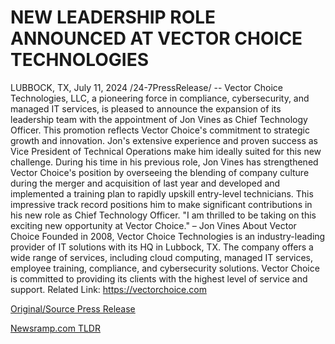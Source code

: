 # NEW LEADERSHIP ROLE ANNOUNCED AT VECTOR CHOICE TECHNOLOGIES

LUBBOCK, TX, July 11, 2024 /24-7PressRelease/ -- Vector Choice Technologies, LLC, a pioneering force in compliance, cybersecurity, and managed IT services, is pleased to announce the expansion of its leadership team with the appointment of Jon Vines as Chief Technology Officer.   This promotion reflects Vector Choice's commitment to strategic growth and innovation. Jon's extensive experience and proven success as Vice President of Technical Operations make him ideally suited for this new challenge.  During his time in his previous role, Jon Vines has strengthened Vector Choice's position by overseeing the blending of company culture during the merger and acquisition of last year and developed and implemented a training plan to rapidly upskill entry-level technicians. This impressive track record positions him to make significant contributions in his new role as Chief Technology Officer.   "I am thrilled to be taking on this exciting new opportunity at Vector Choice." – Jon Vines  About Vector Choice  Founded in 2008, Vector Choice Technologies is an industry-leading provider of IT solutions with its HQ in Lubbock, TX. The company offers a wide range of services, including cloud computing, managed IT services, employee training, compliance, and cybersecurity solutions. Vector Choice is committed to providing its clients with the highest level of service and support.  Related Link: https://vectorchoice.com 

[Original/Source Press Release](https://www.24-7pressrelease.com/press-release/512374/new-leadership-role-announced-at-vector-choice-technologies) 

[Newsramp.com TLDR](https://newsramp.com/None) 